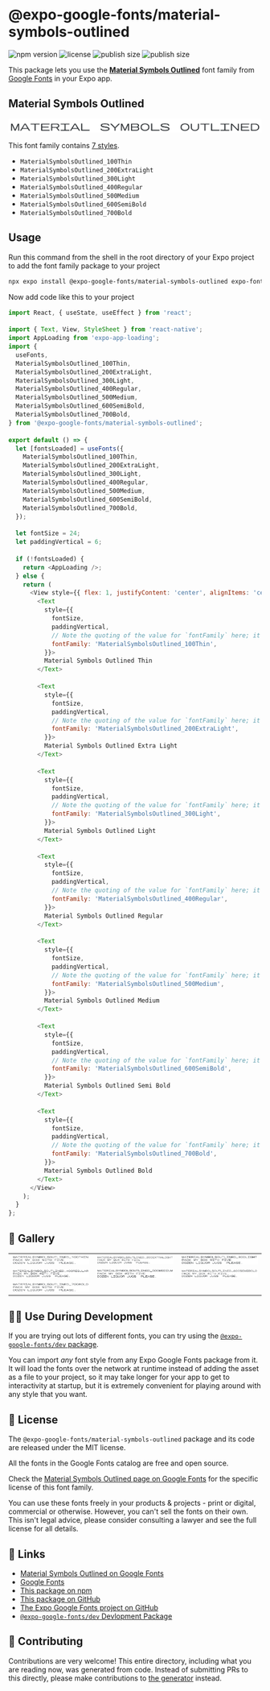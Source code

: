 # @expo-google-fonts/material-symbols-outlined

![npm version](https://flat.badgen.net/npm/v/@expo-google-fonts/material-symbols-outlined)
![license](https://flat.badgen.net/github/license/expo/google-fonts)
![publish size](https://flat.badgen.net/packagephobia/install/@expo-google-fonts/material-symbols-outlined)
![publish size](https://flat.badgen.net/packagephobia/publish/@expo-google-fonts/material-symbols-outlined)

This package lets you use the [**Material Symbols Outlined**](https://fonts.google.com/specimen/Material+Symbols+Outlined) font family from [Google Fonts](https://fonts.google.com/) in your Expo app.

## Material Symbols Outlined

![Material Symbols Outlined](./font-family.png)

This font family contains [7 styles](#-gallery).

- `MaterialSymbolsOutlined_100Thin`
- `MaterialSymbolsOutlined_200ExtraLight`
- `MaterialSymbolsOutlined_300Light`
- `MaterialSymbolsOutlined_400Regular`
- `MaterialSymbolsOutlined_500Medium`
- `MaterialSymbolsOutlined_600SemiBold`
- `MaterialSymbolsOutlined_700Bold`

## Usage

Run this command from the shell in the root directory of your Expo project to add the font family package to your project
```sh
npx expo install @expo-google-fonts/material-symbols-outlined expo-font expo-app-loading
```

Now add code like this to your project
```js
import React, { useState, useEffect } from 'react';

import { Text, View, StyleSheet } from 'react-native';
import AppLoading from 'expo-app-loading';
import {
  useFonts,
  MaterialSymbolsOutlined_100Thin,
  MaterialSymbolsOutlined_200ExtraLight,
  MaterialSymbolsOutlined_300Light,
  MaterialSymbolsOutlined_400Regular,
  MaterialSymbolsOutlined_500Medium,
  MaterialSymbolsOutlined_600SemiBold,
  MaterialSymbolsOutlined_700Bold,
} from '@expo-google-fonts/material-symbols-outlined';

export default () => {
  let [fontsLoaded] = useFonts({
    MaterialSymbolsOutlined_100Thin,
    MaterialSymbolsOutlined_200ExtraLight,
    MaterialSymbolsOutlined_300Light,
    MaterialSymbolsOutlined_400Regular,
    MaterialSymbolsOutlined_500Medium,
    MaterialSymbolsOutlined_600SemiBold,
    MaterialSymbolsOutlined_700Bold,
  });

  let fontSize = 24;
  let paddingVertical = 6;

  if (!fontsLoaded) {
    return <AppLoading />;
  } else {
    return (
      <View style={{ flex: 1, justifyContent: 'center', alignItems: 'center' }}>
        <Text
          style={{
            fontSize,
            paddingVertical,
            // Note the quoting of the value for `fontFamily` here; it expects a string!
            fontFamily: 'MaterialSymbolsOutlined_100Thin',
          }}>
          Material Symbols Outlined Thin
        </Text>

        <Text
          style={{
            fontSize,
            paddingVertical,
            // Note the quoting of the value for `fontFamily` here; it expects a string!
            fontFamily: 'MaterialSymbolsOutlined_200ExtraLight',
          }}>
          Material Symbols Outlined Extra Light
        </Text>

        <Text
          style={{
            fontSize,
            paddingVertical,
            // Note the quoting of the value for `fontFamily` here; it expects a string!
            fontFamily: 'MaterialSymbolsOutlined_300Light',
          }}>
          Material Symbols Outlined Light
        </Text>

        <Text
          style={{
            fontSize,
            paddingVertical,
            // Note the quoting of the value for `fontFamily` here; it expects a string!
            fontFamily: 'MaterialSymbolsOutlined_400Regular',
          }}>
          Material Symbols Outlined Regular
        </Text>

        <Text
          style={{
            fontSize,
            paddingVertical,
            // Note the quoting of the value for `fontFamily` here; it expects a string!
            fontFamily: 'MaterialSymbolsOutlined_500Medium',
          }}>
          Material Symbols Outlined Medium
        </Text>

        <Text
          style={{
            fontSize,
            paddingVertical,
            // Note the quoting of the value for `fontFamily` here; it expects a string!
            fontFamily: 'MaterialSymbolsOutlined_600SemiBold',
          }}>
          Material Symbols Outlined Semi Bold
        </Text>

        <Text
          style={{
            fontSize,
            paddingVertical,
            // Note the quoting of the value for `fontFamily` here; it expects a string!
            fontFamily: 'MaterialSymbolsOutlined_700Bold',
          }}>
          Material Symbols Outlined Bold
        </Text>
      </View>
    );
  }
};

```

## 🔡 Gallery


||||
|-|-|-|
|![MaterialSymbolsOutlined_100Thin](./MaterialSymbolsOutlined_100Thin.ttf.png)|![MaterialSymbolsOutlined_200ExtraLight](./MaterialSymbolsOutlined_200ExtraLight.ttf.png)|![MaterialSymbolsOutlined_300Light](./MaterialSymbolsOutlined_300Light.ttf.png)||
|![MaterialSymbolsOutlined_400Regular](./MaterialSymbolsOutlined_400Regular.ttf.png)|![MaterialSymbolsOutlined_500Medium](./MaterialSymbolsOutlined_500Medium.ttf.png)|![MaterialSymbolsOutlined_600SemiBold](./MaterialSymbolsOutlined_600SemiBold.ttf.png)||
|![MaterialSymbolsOutlined_700Bold](./MaterialSymbolsOutlined_700Bold.ttf.png)||||


## 👩‍💻 Use During Development

If you are trying out lots of different fonts, you can try using the [`@expo-google-fonts/dev` package](https://github.com/expo/google-fonts/tree/master/font-packages/dev#readme).

You can import *any* font style from any Expo Google Fonts package from it. It will load the fonts
over the network at runtime instead of adding the asset as a file to your project, so it may take longer
for your app to get to interactivity at startup, but it is extremely convenient
for playing around with any style that you want.

## 📖 License

The `@expo-google-fonts/material-symbols-outlined` package and its code are released under the MIT license.

All the fonts in the Google Fonts catalog are free and open source.

Check the [Material Symbols Outlined page on Google Fonts](https://fonts.google.com/specimen/Material+Symbols+Outlined) for the specific license of this font family.

You can use these fonts freely in your products & projects - print or digital, commercial or otherwise. However, you can't sell the fonts on their own. This isn't legal advice, please consider consulting a lawyer and see the full license for all details.

## 🔗 Links

- [Material Symbols Outlined on Google Fonts](https://fonts.google.com/specimen/Material+Symbols+Outlined)
- [Google Fonts](https://fonts.google.com/)
- [This package on npm](https://www.npmjs.com/package/@expo-google-fonts/material-symbols-outlined)
- [This package on GitHub](https://github.com/expo/google-fonts/tree/master/font-packages/material-symbols-outlined)
- [The Expo Google Fonts project on GitHub](https://github.com/expo/google-fonts)
- [`@expo-google-fonts/dev` Devlopment Package](https://github.com/expo/google-fonts/tree/master/font-packages/dev)

## 🤝 Contributing

Contributions are very welcome! This entire directory, including what you are reading now, was generated from code. Instead of submitting PRs to this directly, please make contributions to [the generator](https://github.com/expo/google-fonts/tree/master/packages/generator) instead.
